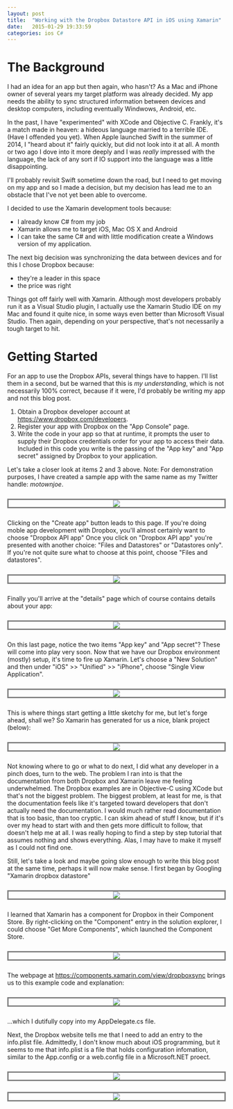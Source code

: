 ```yaml
---
layout: post
title:  "Working with the Dropbox Datastore API in iOS using Xamarin"
date:   2015-01-29 19:33:59
categories: ios C#
---
```



The Background
==============

I had an idea for an app but then again, who hasn't?  As a Mac and iPhone owner of several years my target platform was already decided. My app needs the ability to sync structured information between devices and desktop computers, including eventually Windwows, Android, etc. 
 
In the past, I have "experimented" with XCode and Objective C. Frankly, it's a match made in heaven: a hideous language married to a terrible IDE. (Have I offended you yet).  When Apple launched Swift in the summer of 2014, I "heard about it" fairly quickly, but did not look into it at all. A month or two ago I dove into it more deeply and I was *really* impressed with the language, the lack of any sort if IO support into the language was a little disappointing. 

I'll probably revisit Swift sometime down the road, but I need to get moving on my app and so I made a decision, but my decision has lead me to an obstacle that I've not yet been able to overcome. 

I decided to use the Xamarin development tools because:

- I already know C# from my job
- Xamarin allows me to target iOS, Mac OS X and Android
- I can take the same C# and with little modification create a Windows version of my application.

The next big decision was synchronizing the data between devices and for this I chose Dropbox because:

- they're a leader in this space
- the price was right

Things got off fairly well with Xamarin. Although most developers probably run it as a Visual Studio plugin, I actually use the Xamarin Studio IDE on my Mac and found it quite nice, in some ways even better than Microsoft Visual Studio. Then again, depending on your perspective, that's not necessarily a tough target to hit.



Getting Started
===============

For an app to use the Dropbox APIs, several things have to happen.  I'll list them in a second, but be warned that this is *my understanding*, which is not necessarily 100% correct, because if it were, I'd probably be writing my app and not this blog post.

1. Obtain a Dropbox developer account at <https://www.dropbox.com/developers>.
2. Register your app with Dropbox on the "App Console" page.
3. Write the code in your app so that at runtime, it prompts the user to supply their Dropbox credentials order for your app to access their data. Included in this code you write is the passing of the "App key" and "App secret" assigned by Dropbox to your application.

Let's take a closer look at items 2 and 3 above. Note: For demonstration purposes, I have created a sample app with the same name as my Twitter handle: *motownjoe*.
 

<div style='text-align:center; border-style:solid; border-color:gray;margin-top:25px; margin-bottom:25px'>
<img src='/images/appconsole.png'  />
</div>
 

Clicking on the "Create app" button leads to this page.  If you're doing moble app development with Dropbox, you'll almost certainly want to choose "Dropbox API app" Once you click on "Dropbox API app" you're presented with another choice:  "Files and Datastores" or "Datastores only".  If you're not quite sure what to choose at this point, choose "Files and datastores".



 
<div style='text-align:center; border-style:solid; border-color:gray;margin-top:25px; margin-bottom:25px'>
<img src='/images/create2.png' />
</div>

 
Finally you'll arrive at the "details" page which of course contains details about your app:<br/>
 


<div style='text-align:center; border-style:solid; border-color:gray;margin-top:25px; margin-bottom:25px'>
	<img src='/images/details.png'  />
</div>

On this last page, notice the two items "App key" and "App secret"? These will come into play very soon.  Now that we have our Dropbox environment (mostly) setup, it's time to fire up Xamarin. Let's choose a "New Solution" and then under "iOS" >> "Unified" >> "iPhone", choose "Single View Application". 
 

<div style='text-align:center; border-style:solid; border-color:gray;margin-top:25px; margin-bottom:25px'>
	<img src='/images/newsolution.png'  />
</div>


This is where things start getting a little sketchy for me, but let's forge ahead, shall we? So Xamarin has generated for us a nice, blank project (below):




<div style='text-align:center; border-style:solid; border-color:gray;margin-top:25px; margin-bottom:25px'>
	<img src='/images/blankproj.png'  />
</div>

Not knowing where to go or what to do next, I did what any developer in a pinch does, turn to the web. The problem I ran into is that the documentation from both Dropbox and Xamarin leave me feeling underwhelmed. The Dropbox examples are in Objective-C using XCode but that's not the biggest problem.  The biggest problem, at least for me, is that the documentation feels like it's targeted toward developers that don't actually need the documentation.  I would much rather read documentation that is too basic, than too cryptic. I can skim ahead of stuff I know, but if it's over my head to start with and then gets more difficult to follow, that doesn't help me at all. I was really hoping to find a step by step tutorial that assumes nothing and shows everything. Alas, I may have to make it myself as I could not find one. 

Still, let's take a look and maybe going slow enough to write this blog post at the same time, perhaps it will now make sense. I first began by Googling "Xamarin dropbox datastore"



<div style='text-align:center; border-style:solid; border-color:gray;margin-top:25px; margin-bottom:25px'>
	<img src='/images/comp-store.png'  />
</div>

I learned that Xamarin has a component for Dropbox in their Component Store. By right-clicking on the "Component" entry in the solution explorer, I could choose "Get More Components", which launched the Component Store.




<div style='text-align:center; border-style:solid; border-color:gray;margin-top:25px; margin-bottom:25px'>
	<img src='/images/dropboxcomponent.png'  />
</div>



The webpage at <https://components.xamarin.com/view/dropboxsync> brings us to this example code and explanation:



<div style='text-align:center; border-style:solid; border-color:gray;margin-top:25px; margin-bottom:25px'>
	<img src='/images/code1.png'  />
</div>

...which I dutifully copy into my AppDelegate.cs file.

Next, the Dropbox website tells me that I need to add an entry to the info.plist file. Admittedly, I don't know much about iOS programming, but it seems to me that info.plist is a file that holds configuration infomation, similar to the App.config or a web.config file in a Microsoft.NET proect.

<div style='text-align:center; border-style:solid; border-color:gray;margin-top:25px; margin-bottom:25px'>
	<img src='/images/plist.png'  />
</div>



<div style='text-align:center; border-style:solid; border-color:gray;margin-top:25px; margin-bottom:25px'>
	<img src='/images/KeyAndSecretInCode.png'  />
</div>



